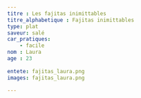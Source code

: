 ```yaml
---
titre : Les fajitas inimittables
titre_alphabetique : Fajitas inimittables
type: plat
saveur: salé
car_pratiques: 
    - facile
nom : Laura
age : 23
    
entete: fajitas_laura.png
images: fajitas_laura.png
    
---
```

